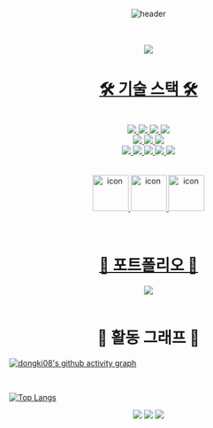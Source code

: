 <div align="center">
  
  ![header](https://capsule-render.vercel.app/api?type=Venom&color=AAF0D1&height=150&section=header&text=Hello!welcome%20DongHyeon%20github&desc=어서오세요%20동현의%20깃허브입니다&fontColor=01DF74&fontSize=50&descSize=30&animation=fadeIn&fontAlignY=55&&descAlignY=90)

<br>
<br>
<a href="https://github.com/hyunnnni"><img src="https://hits.seeyoufarm.com/api/count/incr/badge.svg?url=https%3A%2F%2Fgithub.com%2Fsoyeon207&count_bg=%23000000&title_bg=%23000000&icon=github.svg&icon_color=%23E7E7E7&title=GitHub&edge_flat=false)"/></a> <a href="https://solved.ac/whkakrkr">

<br>

<h1>🛠 기술 스택 🛠</h1>

<br>

<img src="https://img.shields.io/badge/Github-black?style=for-the-badge&logo=github&logoColor=#9B9B9B"/> 
<img src="https://img.shields.io/badge/JAVA-yellow?style=for-the-badge&logo=IntelliJidea&logoColor=000000"/> 
<img src="https://img.shields.io/badge/MySQL-blue?style=for-the-badge&logo=MariaDB&logoColor=000000"/> 
<img src="https://img.shields.io/badge/Gradle-gray?style=for-the-badge&logo=gradle&logoColor=#24A47F"/>
<br>
<img src="https://img.shields.io/badge/SPRING-6DB33F?style=for-the-badge&logo=Spring&logoColor=white"/>
<img src="https://img.shields.io/badge/SPRING BOOT-6DB33F?style=for-the-badge&logo=Spring Boot&logoColor=white"/>
<img src="https://img.shields.io/badge/SPRING SECURITY-6DB33F?style=for-the-badge&logo=Spring Security&logoColor=white"/>
<br>
<img src="https://img.shields.io/badge/MARIA DB-003545?style=for-the-badge&logo=MariaDB&logoColor=white"/>
<img src="https://img.shields.io/badge/INTELIJ IDEA-black?style=for-the-badge&logo=Intellij IDEA&logoColor=white"/>
<img src="https://img.shields.io/badge/POSTMAN-FF6C37?style=for-the-badge&logo=Postman&logoColor=white"/>
<img src="https://img.shields.io/badge/ERD CLOUD-8D8BD9?style=for-the-badge&logoColor=white"/>
<img src="https://img.shields.io/badge/NOTION-black?style=for-the-badge&logo=Notion&logoColor=white"/>


<br>
<br>
<br>

<img src="https://techstack-generator.vercel.app/github-icon.svg" alt="icon" width="65" height="65" />
<img src="https://techstack-generator.vercel.app/java-icon.svg" alt="icon" width="65" height="65" />
<img src="https://techstack-generator.vercel.app/mysql-icon.svg" alt="icon" width="65" height="65" />

<br>
<br>
<br>

<h1>💭 포트폴리오 💭</h1>
<a href="여기에 노션 주소 넣기" target="_blank"><img src="https://img.shields.io/badge/notion-000000?style=for-the-badge&logo=notion&logoColor=ffffff"/></a>

<br>
<br>

  
<h1>📃 활동 그래프 📃</h1>

</div>

[![dongki08's github activity graph](https://github-readme-activity-graph.vercel.app/graph?username=dongki08&theme=Default)](https://github.com/dongki08/github-readme-activity-graph)

<br>

[![Top Langs](https://github-readme-stats.vercel.app/api/top-langs/?username=dongki08&layout=compact)](https://github.com/dongki08/github-readme-stats)

<div align="center">
  
![](http://github-profile-summary-cards.vercel.app/api/cards/profile-details?username=dongki08&theme=graywhite)
![](http://github-profile-summary-cards.vercel.app/api/cards/stats?username=dongki08&theme=graywhite)
![](http://github-profile-summary-cards.vercel.app/api/cards/productive-time?username=dongki08&theme=graywhite&utcOffset=8)

<!-- [![Solved.ac](http://mazassumnida.wtf/api/generate_badge?boj=wruoma)](https://solved.ac/wruoma) -->

